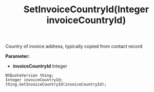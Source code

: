 ﻿---
uid: crmscript_ref_NSQuoteVersion_SetInvoiceCountryId
title: SetInvoiceCountryId(Integer invoiceCountryId)
intellisense: NSQuoteVersion.SetInvoiceCountryId
keywords: NSQuoteVersion, GetInvoiceCountryId
so.topic: reference
---

Country of invoice address, typically copied from contact record

**Parameter:** 
 - **invoiceCountryId** Integer

```crmscript
NSQuoteVersion thing;
Integer invoiceCountryId;
thing.SetInvoiceCountryId(invoiceCountryId);
```

